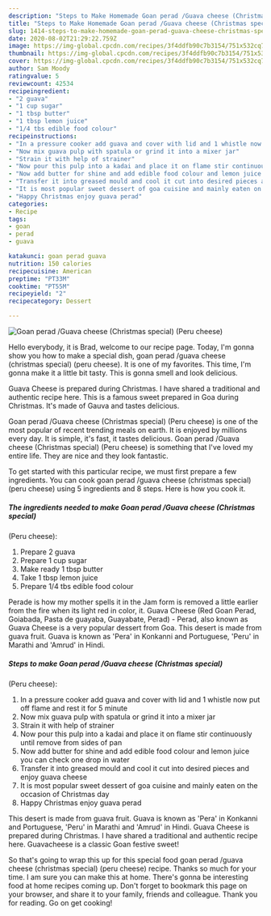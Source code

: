 ```yaml
---
description: "Steps to Make Homemade Goan perad /Guava cheese (Christmas special)  (Peru cheese)"
title: "Steps to Make Homemade Goan perad /Guava cheese (Christmas special)  (Peru cheese)"
slug: 1414-steps-to-make-homemade-goan-perad-guava-cheese-christmas-special-peru-cheese
date: 2020-08-02T21:29:22.759Z
image: https://img-global.cpcdn.com/recipes/3f4ddfb90c7b3154/751x532cq70/goan-perad-guava-cheese-christmas-special-peru-cheese-recipe-main-photo.jpg
thumbnail: https://img-global.cpcdn.com/recipes/3f4ddfb90c7b3154/751x532cq70/goan-perad-guava-cheese-christmas-special-peru-cheese-recipe-main-photo.jpg
cover: https://img-global.cpcdn.com/recipes/3f4ddfb90c7b3154/751x532cq70/goan-perad-guava-cheese-christmas-special-peru-cheese-recipe-main-photo.jpg
author: Sam Moody
ratingvalue: 5
reviewcount: 42534
recipeingredient:
- "2 guava"
- "1 cup sugar"
- "1 tbsp butter"
- "1 tbsp lemon juice"
- "1/4 tbs edible food colour"
recipeinstructions:
- "In a pressure cooker add guava and cover with lid and 1 whistle now put off flame and rest it for 5 minute"
- "Now mix guava pulp with spatula or grind it into a mixer jar"
- "Strain it with help of strainer"
- "Now pour this pulp into a kadai and place it on flame stir continuously until remove from sides of pan"
- "Now add butter for shine and add edible food colour and lemon juice you can check one drop in water"
- "Transfer it into greased mould and cool it cut into desired pieces and enjoy guava cheese"
- "It is most popular sweet dessert of goa cuisine and mainly eaten on the occasion of Christmas day"
- "Happy Christmas enjoy guava perad"
categories:
- Recipe
tags:
- goan
- perad
- guava

katakunci: goan perad guava 
nutrition: 150 calories
recipecuisine: American
preptime: "PT33M"
cooktime: "PT55M"
recipeyield: "2"
recipecategory: Dessert

---
```



![Goan perad /Guava cheese (Christmas special)
 (Peru cheese)](https://img-global.cpcdn.com/recipes/3f4ddfb90c7b3154/751x532cq70/goan-perad-guava-cheese-christmas-special-peru-cheese-recipe-main-photo.jpg)

Hello everybody, it is Brad, welcome to our recipe page. Today, I'm gonna show you how to make a special dish, goan perad /guava cheese (christmas special)
 (peru cheese). It is one of my favorites. This time, I'm gonna make it a little bit tasty. This is gonna smell and look delicious.

Guava Cheese is prepared during Christmas. I have shared a traditional and authentic recipe here. This is a famous sweet prepared in Goa during Christmas. It&#39;s made of Gauva and tastes delicious.

Goan perad /Guava cheese (Christmas special)
 (Peru cheese) is one of the most popular of recent trending meals on earth. It is enjoyed by millions every day. It is simple, it's fast, it tastes delicious. Goan perad /Guava cheese (Christmas special)
 (Peru cheese) is something that I've loved my entire life. They are nice and they look fantastic.


To get started with this particular recipe, we must first prepare a few ingredients. You can cook goan perad /guava cheese (christmas special)
 (peru cheese) using 5 ingredients and 8 steps. Here is how you cook it.

<!--inarticleads1-->

##### The ingredients needed to make Goan perad /Guava cheese (Christmas special)
 (Peru cheese):

1. Prepare 2 guava
1. Prepare 1 cup sugar
1. Make ready 1 tbsp butter
1. Take 1 tbsp lemon juice
1. Prepare 1/4 tbs edible food colour


Perade is how my mother spells it in the Jam form is removed a little earlier from the fire when its light red in color, it. Guava Cheese (Red Goan Perad, Goiabada, Pasta de guayaba, Guayabate, Perad) - Perad, also known as Guava Cheese is a very popular dessert from Goa. This desert is made from guava fruit. Guava is known as &#39;Pera&#39; in Konkanni and Portuguese, &#39;Peru&#39; in Marathi and &#39;Amrud&#39; in Hindi. 

<!--inarticleads2-->

##### Steps to make Goan perad /Guava cheese (Christmas special)
 (Peru cheese):

1. In a pressure cooker add guava and cover with lid and 1 whistle now put off flame and rest it for 5 minute
1. Now mix guava pulp with spatula or grind it into a mixer jar
1. Strain it with help of strainer
1. Now pour this pulp into a kadai and place it on flame stir continuously until remove from sides of pan
1. Now add butter for shine and add edible food colour and lemon juice you can check one drop in water
1. Transfer it into greased mould and cool it cut into desired pieces and enjoy guava cheese
1. It is most popular sweet dessert of goa cuisine and mainly eaten on the occasion of Christmas day
1. Happy Christmas enjoy guava perad


This desert is made from guava fruit. Guava is known as &#39;Pera&#39; in Konkanni and Portuguese, &#39;Peru&#39; in Marathi and &#39;Amrud&#39; in Hindi. Guava Cheese is prepared during Christmas. I have shared a traditional and authentic recipe here. Guavacheese is a classic Goan festive sweet! 

So that's going to wrap this up for this special food goan perad /guava cheese (christmas special)
 (peru cheese) recipe. Thanks so much for your time. I am sure you can make this at home. There's gonna be interesting food at home recipes coming up. Don't forget to bookmark this page on your browser, and share it to your family, friends and colleague. Thank you for reading. Go on get cooking!
